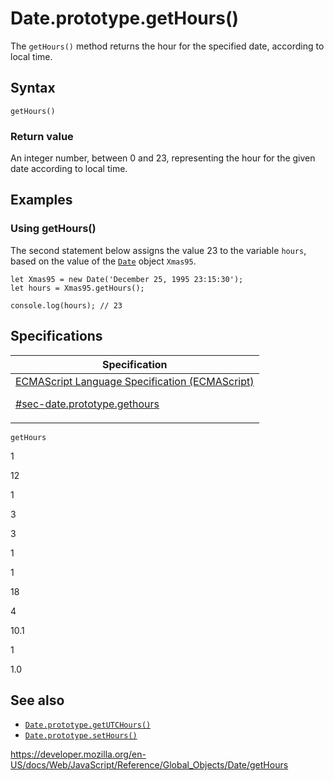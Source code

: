 # Date.prototype.getHours()

The `getHours()` method returns the hour for the specified date, according to local time.

## Syntax

    getHours()

### Return value

An integer number, between 0 and 23, representing the hour for the given date according to local time.

## Examples

### Using getHours()

The second statement below assigns the value 23 to the variable `hours`, based on the value of the [`Date`](../date) object `Xmas95`.

    let Xmas95 = new Date('December 25, 1995 23:15:30');
    let hours = Xmas95.getHours();

    console.log(hours); // 23

## Specifications

<table>
<thead>
<tr class="header">
<th>Specification</th>
</tr>
</thead>
<tbody>
<tr class="odd">
<td>
<a href="https://tc39.es/ecma262/#sec-date.prototype.gethours">ECMAScript Language Specification (ECMAScript) 
<br/>

<span class="small">#sec-date.prototype.gethours</span>
</a>
</td>
</tr>
</tbody>
</table>

`getHours`

1

12

1

3

3

1

1

18

4

10.1

1

1.0

## See also

-   [`Date.prototype.getUTCHours()`](getutchours)
-   [`Date.prototype.setHours()`](sethours)

<a href="https://developer.mozilla.org/en-US/docs/Web/JavaScript/Reference/Global_Objects/Date/getHours" class="_attribution-link">https://developer.mozilla.org/en-US/docs/Web/JavaScript/Reference/Global_Objects/Date/getHours</a>
